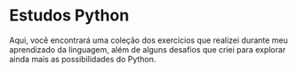 # Estudos Python
 Aqui, você encontrará uma coleção dos exercícios que realizei durante meu aprendizado da linguagem, além de alguns desafios que criei para explorar ainda mais as possibilidades do Python.
